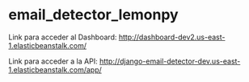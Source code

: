 # email_detector_lemonpy

Link para acceder al Dashboard: http://dashboard-dev2.us-east-1.elasticbeanstalk.com/

Link para acceder a la API: http://django-email-detector-dev.us-east-1.elasticbeanstalk.com/app/
